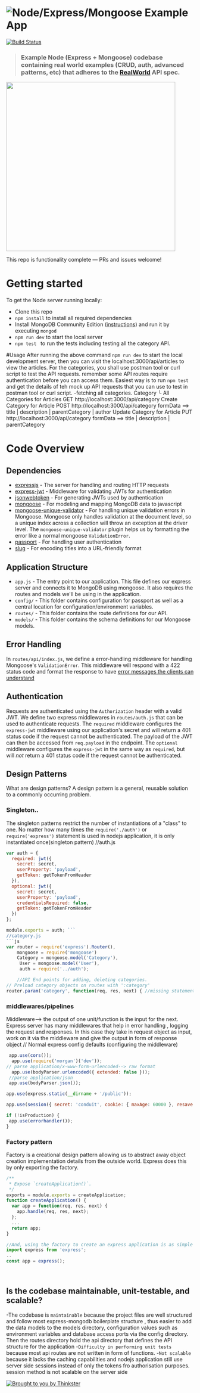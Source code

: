 # ![Node/Express/Mongoose Example App](project-logo.png)

[![Build Status](https://travis-ci.org/anishkny/node-express-realworld-example-app.svg?branch=master)](https://travis-ci.org/anishkny/node-express-realworld-example-app)

> ### Example Node (Express + Mongoose) codebase containing real world examples (CRUD, auth, advanced patterns, etc) that adheres to the [RealWorld](https://github.com/gothinkster/realworld-example-apps) API spec.

<a href="https://thinkster.io/tutorials/node-json-api" target="_blank"><img width="454" src="https://raw.githubusercontent.com/gothinkster/realworld/master/media/learn-btn-hr.png" /></a>

This repo is functionality complete — PRs and issues welcome!

# Getting started

To get the Node server running locally:

- Clone this repo
- `npm install` to install all required dependencies
- Install MongoDB Community Edition ([instructions](https://docs.mongodb.com/manual/installation/#tutorials)) and run it by executing `mongod`
- `npm run dev` to start the local server
- `npm test ` to run the tests including testing all the category API.

#Usage
After running the above command `npm run dev` to start the local development server, then you can visit the localhost:3000/api/articles to view the articles. 
For the categories, you shall use postman tool or curl script to test the API requests. remember some API  routes require authentication before you can access them.
Easiest way is to run `npm test` and get the details of teh mock up API requests that you can use to test in postman tool or curl script.
-fetching all categories.
 Category
└ All Categories for Articles
  GET http://localhost:3000/api/category 
Create Category for Article
  POST http://localhost:3000/api/category
  formData ==> title | description | parentCategory | author
Update Category for Article
PUT http://localhost:3000/api/category 
 formData ==> title | description | parentCategory

     

# Code Overview

## Dependencies

- [expressjs](https://github.com/expressjs/express) - The server for handling and routing HTTP requests
- [express-jwt](https://github.com/auth0/express-jwt) - Middleware for validating JWTs for authentication
- [jsonwebtoken](https://github.com/auth0/node-jsonwebtoken) - For generating JWTs used by authentication
- [mongoose](https://github.com/Automattic/mongoose) - For modeling and mapping MongoDB data to javascript 
- [mongoose-unique-validator](https://github.com/blakehaswell/mongoose-unique-validator) - For handling unique validation errors in Mongoose. Mongoose only handles validation at the document level, so a unique index across a collection will throw an exception at the driver level. The `mongoose-unique-validator` plugin helps us by formatting the error like a normal mongoose `ValidationError`.
- [passport](https://github.com/jaredhanson/passport) - For handling user authentication
- [slug](https://github.com/dodo/node-slug) - For encoding titles into a URL-friendly format

## Application Structure

- `app.js` - The entry point to our application. This file defines our express server and connects it to MongoDB using mongoose. It also requires the routes and models we'll be using in the application.
- `config/` - This folder contains configuration for passport as well as a central location for configuration/environment variables.
- `routes/` - This folder contains the route definitions for our API.
- `models/` - This folder contains the schema definitions for our Mongoose models.

## Error Handling

In `routes/api/index.js`, we define a error-handling middleware for handling Mongoose's `ValidationError`. This middleware will respond with a 422 status code and format the response to have [error messages the clients can understand](https://github.com/gothinkster/realworld/blob/master/API.md#errors-and-status-codes)

## Authentication

Requests are authenticated using the `Authorization` header with a valid JWT. We define two express middlewares in `routes/auth.js` that can be used to authenticate requests. The `required` middleware configures the `express-jwt` middleware using our application's secret and will return a 401 status code if the request cannot be authenticated. The payload of the JWT can then be accessed from `req.payload` in the endpoint. The `optional` middleware configures the `express-jwt` in the same way as `required`, but will *not* return a 401 status code if the request cannot be authenticated.


## Design Patterns
What are design patterns?
A design pattern is a general, reusable solution to a commonly occurring problem.
 ### Singleton..
 The singleton patterns restrict the number of instantiations of a "class" to one. No matter how many times the  `require('./auth')` or `require('express')` statement is used in nodejs application, it is only  instantiated once(singleton pattern)
//auth.js
```js
var auth = {
  required: jwt({
    secret: secret,
    userProperty: 'payload',
    getToken: getTokenFromHeader
  }),
  optional: jwt({
    secret: secret,
    userProperty: 'payload',
    credentialsRequired: false,
    getToken: getTokenFromHeader
  })
};

module.exports = auth; ```
//category.js
```js
var router = require('express').Router(),
    mongoose = require('mongoose')
    Category = mongoose.model('Category'),
     User = mongoose.model('User'),
     auth = require('../auth'); 

    //API End points for adding, deleting categories.
// Preload category objects on routes with ':category'
router.param('category', function(req, res, next) { //missing statements}
```

  ### middlewares/pipelines
  Middleware--> the output of one unit/function is the input for the next. Express server has many middlewares that help in error handling , logging the request and responses.
  In this case they take in request object as input, work on it via the middleware and give 
  the output in form of response object
  // Normal express config defaults (configuring the middleware)
 ```js
  app.use(cors());
   app.use(require('morgan')('dev'));
// parse application/x-www-form-urlencoded--> raw format
   app.use(bodyParser.urlencoded({ extended: false }));
  //parse application/json
  app.use(bodyParser.json());

app.use(express.static(__dirname + '/public'));

app.use(session({ secret: 'conduit', cookie: { maxAge: 60000 }, resave: false, saveUninitialized: false  }));

if (!isProduction) {
  app.use(errorhandler());
}
```

### Factory pattern
Factory is a creational design pattern allowing us to abstract away object creation implementation details from the outside world. Express does this by only exporting the factory.
```js
/**
 * Expose `createApplication()`.
 */
exports = module.exports = createApplication;
function createApplication() {
  var app = function(req, res, next) {
    app.handle(req, res, next);
  };
  ...
  return app;
}

//And, using the factory to create an express application is as simple as this:
import express from 'express';
..
const app = express();
```
<br />

## Is the codebase maintainable, unit-testable, and scalable?
-The codebase is `maintainable` because the project files are well structured and follow most  express-mongodb boilerplate structure , thus easier to add the data models to the models directory, configuration values such as environment variables and database access ports via the config directory. Then the routes directory hold the api directory that defines the API structure for the application
-`Difficulty in performing unit tests`  because most api routes are not written in form of functions.
-`Not scalable`  because it lacks the caching capabilities and nodejs application still use server side sessions instead of only the tokens fro authorisation purposes. session method is not scalable on the server side




[![Brought to you by Thinkster](https://raw.githubusercontent.com/gothinkster/realworld/master/media/end.png)](https://thinkster.io)
